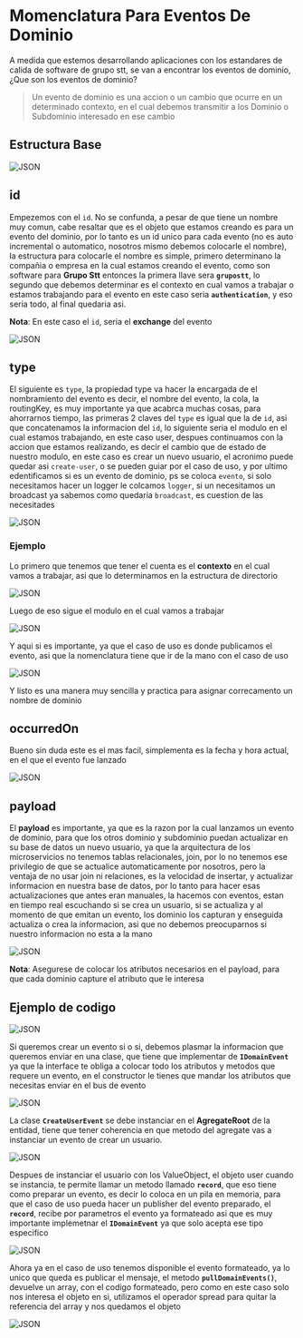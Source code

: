 # Momenclatura Para Eventos De Dominio

A medida que estemos desarrollando aplicaciones con los estandares de calida
de software de grupo stt, se van a encontrar los eventos de dominio,
¿Que son los eventos de dominio?

> Un evento de dominio es una accion o un cambio que ocurre en un determinado contexto, en el cual debemos transmitir a los Dominio o Subdominio interesado en ese cambio

## Estructura Base

![JSON](assets/img-1.png)

## id

Empezemos con el `id`. No se confunda, a pesar de que tiene un nombre muy comun, cabe resaltar que es el objeto que estamos creando es para un evento del dominio, por lo tanto es un id unico para cada evento (no es auto incremental o automatico, nosotros mismo debemos colocarle el nombre), la estructura para colocarle el nombre es simple, primero determinano la compañia o empresa en la cual estamos creando el evento, como son software para **Grupo Stt** entonces la primera llave sera **`grupostt`**, lo segundo que debemos determinar es el contexto en cual vamos a trabajar o estamos trabajando para el evento en este caso seria **`authentication`**, y eso seria todo, al final quedaria asi.

**Nota**: En este caso el `id`, seria el **exchange** del evento

![JSON](assets/img-2.png)

## type

El siguiente es `type`, la propiedad type va hacer la encargada de el nombramiento del evento es decir, el nombre del evento, la cola, la routingKey, es muy importante ya que acabrca muchas cosas, para ahorrarnos tiempo, las primeras 2 claves del `type` es igual que la de `id`, asi que concatenamos la informacion del `id`, lo siguiente seria el modulo en el cual estamos trabajando, en este caso user, despues continuamos con la accion que estamos realizando, es decir el cambio que de estado de nuestro modulo, en este caso es crear un nuevo usuario, el acronimo puede quedar asi `create-user`, o se pueden guiar por el caso de uso, y por ultimo edentificamos si es un evento de dominio, ps se coloca `evento`, si solo necesitamos hacer un logger le colcamos `logger`, si un necesitamos un broadcast ya sabemos como quedaria `broadcast`, es cuestion de las necesitades

![JSON](assets/img-3.png)

### Ejemplo

Lo primero que tenemos que tener el cuenta es el **contexto** en el cual vamos a trabajar, asi que lo determinamos en la estructura de directorio

![JSON](assets/img-4.png)

Luego de eso sigue el modulo en el cual vamos a trabajar

![JSON](assets/img-5.png)

Y aqui si es importante, ya que el caso de uso es donde publicamos el evento, asi que la nomenclatura tiene que ir de la mano con el caso de uso

![JSON](assets/img-6.png)

Y listo es una manera muy sencilla y practica para asignar correcamento un nombre de dominio

## occurredOn

Bueno sin duda este es el mas facil, simplementa es la fecha y hora actual, en el que el evento fue lanzado

![JSON](assets/img-7.png)

## payload

El **payload** es importante, ya que es la razon por la cual lanzamos un evento de dominio, para que los otros dominio y subdominio puedan actualizar en su base de datos un nuevo usuario, ya que la arquitectura de los microservicios no tenemos tablas relacionales, join, por lo no tenemos ese privilegio de que se actualice automaticamente por nosotros, pero la ventaja de no usar join ni relaciones, es la velocidad de insertar, y actualizar informacion en nuestra base de datos, por lo tanto para hacer esas actualizaciones que antes eran manuales, la hacemos con eventos, estan en tiempo real escuchando si se crea un usuario, si se actualiza y al momento de que emitan un evento, los dominio los capturan y enseguida actualiza o crea la informacion, asi que no debemos preocuparnos si nuestro informacion no esta a la mano

![JSON](assets/img-8.png)

**Nota**: Asegurese de colocar los atributos necesarios en el payload, para que cada dominio capture el atributo que le interesa

## Ejemplo de codigo

![JSON](assets/img-9.png)

Si queremos crear un evento si o si, debemos plasmar la informacion que queremos enviar en una clase, que tiene que implementar de **`IDomainEvent`** ya que la interface te obliga a colocar todo los atributos y metodos que requere un evento, en el constructor le tienes que mandar los atributos que necesitas enviar en el bus de evento

![JSON](assets/img-10.png)

La clase **`CreateUserEvent`** se debe instanciar en el **AgregateRoot** de la entidad, tiene que tener coherencia en que metodo del agregate vas a instanciar un evento de crear un usuario.

![JSON](assets/img-11.png)

Despues de instanciar el usuario con los ValueObject, el objeto user cuando se instancia, te permite llamar un metodo llamado **`record`**, que eso tiene como preparar un evento, es decir lo coloca en un pila en memoria, para que el caso de uso pueda hacer un publisher del evento preparado, el **`record`**, recibe por parametros el evento ya formateado asi que es muy importante implemetnar el **`IDomainEvent`** ya que solo acepta ese tipo especifico

![JSON](assets/img-12.png)

Ahora ya en el caso de uso tenemos disponible el evento formateado, ya lo unico que queda es publicar el mensaje, el metodo **`pullDomainEvents()`**, devuelve un array, con el codigo formateado, pero como en este caso solo nos interesa el objeto en si, utilizamos el operador spread para quitar la referencia del array y nos quedamos el objeto

![JSON](assets/img-13.png)
